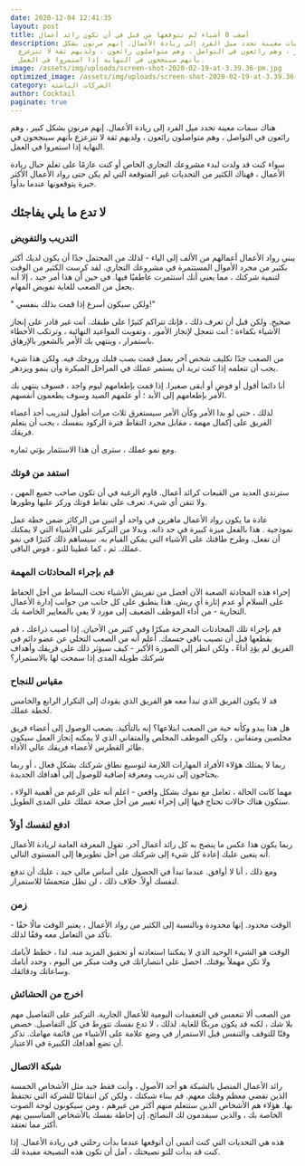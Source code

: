 ```yaml
---
date: 2020-12-04 12:41:35
layout: post
title: أصعب 8 أشياء لم تتوقعها من قبل في أن تكون رائد أعمال
description: هناك سمات معينة تحدد ميل الفرد إلى ريادة الأعمال. إنهم مرنون بشكل
  كبير ، وهم رائعون في التواصل ، وهم متواصلون رائعون ، ولديهم ثقة لا تتزعزع
  بأنهم سينجحون في النهاية إذا استمروا في العمل.
image: /assets/img/uploads/screen-shot-2020-02-19-at-3.39.36-pm.jpg
optimized_image: /assets/img/uploads/screen-shot-2020-02-19-at-3.39.36-pm.jpg
category: الشركات الناشئة
author: Cocktail
paginate: true
---
```

هناك سمات معينة تحدد ميل الفرد إلى ريادة الأعمال. إنهم مرنون بشكل كبير ، وهم رائعون في التواصل ، وهم متواصلون رائعون ، ولديهم ثقة لا تتزعزع بأنهم سينجحون في النهاية إذا استمروا في العمل.

سواء كنت قد ولدت لبدء مشروعك التجاري الخاص أو كنت عازمًا على تعلم حبال ريادة الأعمال ، فهناك الكثير من التحديات غير المتوقعة التي لم يكن حتى رواد الأعمال الأكثر خبرة يتوقعونها عندما بدأوا.

## لا تدع ما يلي يفاجئك


### التدريب والتفويض

يبني رواد الأعمال أعمالهم من الألف إلى الياء - لذلك من المحتمل جدًا أن يكون لديك أكثر بكثير من مجرد الأموال المستثمرة في مشروعك التجاري. لقد كرست الكثير من الوقت لتنمية شركتك ، مما يعني أنك استثمرت عاطفيًا فيها. في حين أن هذا أمر جيد ، إلا أنه يجعل من الصعب للغاية تفويض المهام.

" ولكن سيكون أسرع إذا قمت بذلك بنفسي!"

صحيح. ولكن قبل أن تعرف ذلك ، فإنك تتراكم كثيرًا على طبقك. أنت غير قادر على إنجاز الأشياء بكفاءة ؛ أنت تتعجل لإنجاز الأمور ، وتفويت المواعيد النهائية ، وترتكب الأخطاء باستمرار ، وينتهي بك الأمر بالشعور بالإرهاق.

من الصعب جدًا تكليف شخص آخر بعمل قمت بصب قلبك وروحك فيه. ولكن هذا شيء يجب أن تتعلمه إذا كنت تريد أن يستمر عملك في المراحل المبكرة وأن ينمو ويزدهر.

أنا دائما أقول أو فوض أو أبقى صغيرا. إذا قمت بإطعامهم ليوم واحد ، فسوف ينتهي بك الأمر بإطعامهم إلى الأبد ؛ أو علمهم الصيد وسوف يطعمون أنفسهم.

لذلك ، حتى لو بدا الأمر وكأن الأمر سيستغرق ثلاث مرات أطول لتدريب أحد أعضاء الفريق على إكمال مهمة ، مقابل مجرد التقاط فترة الركود بنفسك ، يجب أن يتعلم فريقك.

ومع نمو عملك ، سترى أن هذا الاستثمار يؤتي ثماره.

### استفد من قوتك

سترتدي العديد من القبعات كرائد أعمال. قاوم الرغبة في أن تكون صاحب جميع المهن ، ولا تتقن أي شيء. تعرف على نقاط قوتك وركز عليها وطورها.

عادة ما يكون رواد الأعمال ماهرين في واحد أو اثنين من الركائز ضمن خطة عمل نموذجية . هذا بالفعل ميزة كبيرة في حد ذاته. وبدلا من التركيز على الأشياء التي لا يمكنك أن تفعل، وطرح طاقتك على الأشياء التي يمكن القيام به. سيساهم ذلك كثيرًا في نمو عملك. ثم ، كما غطينا للتو ، فوض الباقي.

### قم بإجراء المحادثات المهمة

إجراء هذه المحادثة الصعبة الآن أفضل من تفريش الأشياء تحت البساط من أجل الحفاظ على السلام أو عدم إثارة أي ريش. هذا ينطبق على كل جانب من جوانب إدارة الأعمال التجارية - من أداء الموظف الضعيف إلى مورد لا يفي بالمعايير الخاصة بك.

قم بإجراء تلك المحادثات المحرجة مبكرًا وفي كثير من الأحيان. إذا أصيب ذراعك ، قم بقطعها قبل أن تصيب باقي جسمك. أعلم أنه من الصعب التخلي عن عضو دائم في الفريق لم يؤدِ أداءً ، ولكن انظر إلى الصورة الأكبر - كيف سيؤثر ذلك على فريقك وأهداف شركتك طويلة المدى إذا سمحت لها بالاستمرار؟

### مقياس للنجاح

قد لا يكون الفريق الذي تبدأ معه هو الفريق الذي يقودك إلى التكرار الرابع والخامس لخطة عملك.

هل هذا يبدو وكأنه حبة من الصعب ابتلاعها؟ إنه بالتأكيد. يصعب الوصول إلى أعضاء فريق مخلصين ومتفانين ، ولكن الموظف المخلص والمتفاني الذي لا يمكنه إنجاز العمل سيكون طائر القطرس لأعضاء فريقك عالي الأداء.

ربما لا يمتلك هؤلاء الأفراد المهارات اللازمة لتوسيع نطاق شركتك بشكل فعال ، أو ربما يحتاجون إلى تدريب ومعرفة إضافية للوصول إلى أهدافك الجديدة.

مهما كانت الحالة ، تعامل مع نموك بشكل واقعي - اعلم أنه على الرغم من أهمية الولاء ، ستكون هناك حالات تحتاج فيها إلى إجراء تغيير من أجل صحة عملك على المدى الطويل.

### ادفع لنفسك أولاً

ربما يكون هذا عكس ما ينصح به كل رائد أعمال آخر. تقول المعرفة العامة لريادة الأعمال أنه يتعين عليك إعادة كل شيء إلى شركتك من أجل تطويرها إلى المستوى التالي.

ومع ذلك ، أنا لا أوافق. عندما تبدأ في الحصول على أساس مالي جيد ، عليك أن تدفع لنفسك أولاً. خلاف ذلك ، لن تظل متحمسًا للاستمرار. 

### زمن

الوقت محدود. إنها محدودة وبالنسبة إلى الكثير من رواد الأعمال ، يعتبر الوقت مالًا حقًا - تأكد من التعامل معه وفقًا لذلك.

الوقت هو الشيء الوحيد الذي لا يمكننا استعادته أو تحقيق المزيد منه. لذا ، خطط لأيامك ولا تكن مهملاً بوقتك. احصل على انتصاراتك في وقت مبكر من اليوم ، وحدد أيامك وساعاتك ودقائقك.

### اخرج من الحشائش

من الصعب ألا تنغمس في التعقيدات اليومية للأعمال الجارية. التركيز على التفاصيل مهم بلا شك ، لكنه قد يكون مربكًا للغاية. لذلك ، لا تدع نفسك تتورط في كل التفاصيل. خصص وقتًا للتوقف والتنفس قبل الاستمرار في وضع علامة على الأشياء من قائمة مهامك. تذكر أن تضع أهدافك الكبيرة في الاعتبار.

### شبكة الاتصال

رائد الأعمال المتصل بالشبكة هو أحد الأصول ، وأنت فقط جيد مثل الأشخاص الخمسة الذين تقضي معظم وقتك معهم. قم ببناء شبكتك ، ولكن كن انتقائيًا للشركة التي تحتفظ بها. هؤلاء هم الأشخاص الذين ستتعلم منهم أكثر من غيرهم ، ومن سيكونون لوحة الصوت الخاصة بك ، والذين سيقدمون لك النصائح. إن إحاطة نفسك بالأشخاص المناسبين يهم أكثر مما تعتقد.

هذه هي التحديات التي كنت أتمنى أن أتوقعها عندما بدأت رحلتي في ريادة الأعمال. إذا كنت قد بدأت للتو نصيحتك ، آمل أن تكون هذه النصيحة مفيدة لك.
